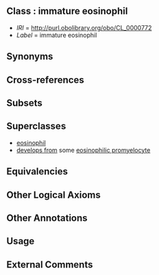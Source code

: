 
## Class : immature eosinophil

 * *IRI* = http://purl.obolibrary.org/obo/CL_0000772
 * *Label* = immature eosinophil

## Synonyms


## Cross-references


## Subsets


## Superclasses

 * [eosinophil](../../CL/71/CL_0000771.md)
 * [develops from](../../RO/02/RO_0002202.md) some [eosinophilic promyelocyte](../../CL/33/CL_0000833.md)

## Equivalencies


## Other Logical Axioms


## Other Annotations


## Usage


## External Comments

